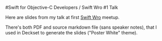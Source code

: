 #Swift for Objective-C Developers / Swift Wro #1 Talk

Here are slides from my talk at first [Swift Wro](http://swiftwro.com)
meetup. 

There's both PDF and source markdown file (sans speaker notes), that I used in
Deckset to generate the slides ("Poster White" theme).


